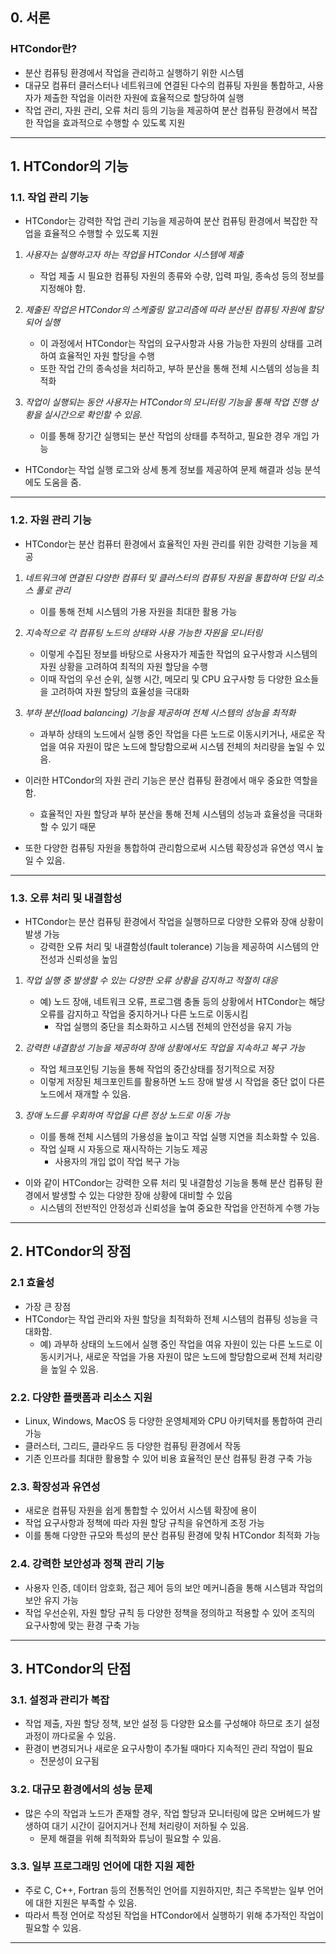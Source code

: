 ## 0. 서론
### HTCondor란?
- 분산 컴퓨팅 환경에서 작업을 관리하고 실행하기 위한 시스템
- 대규모 컴퓨터 클러스터나 네트워크에 연결된 다수의 컴퓨팅 자원을 통합하고, 사용자가 제출한 작업을 이러한 자원에 효율적으로 할당하여 실행
- 작업 관리, 자원 관리, 오류 처리 등의 기능을 제공하여 분산 컴퓨팅 환경에서 복잡한 작업을 효과적으로 수행할 수 있도록 지원

---
## 1. HTCondor의 기능
### 1.1. 작업 관리 기능
- HTCondor는 강력한 작업 관리 기능을 제공하여 분산 컴퓨팅 환경에서 복잡한 작업을 효율적으 수행할 수 있도록 지원

1. *사용자는 실행하고자 하는 작업을 HTCondor 시스템에 제출*
	- 작업 제출 시 필요한 컴퓨팅 자원의 종류와 수량, 입력 파일, 종속성 등의 정보를 지정해야 함.

2. *제출된 작업은 HTCondor의 스케줄링 알고리즘에 따라 분산된 컴퓨팅 자원에 할당되어 실행*
	- 이 과정에서 HTCondor는 작업의 요구사항과 사용 가능한 자원의 상태를 고려하여 효율적인 자원 할당을 수행
	- 또한 작업 간의 종속성을 처리하고, 부하 분산을 통해 전체 시스템의 성능을 최적화

3. *작업이 실행되는 동안 사용자는 HTCondor의 모니터링 기능을 통해 작업 진행 상황을 실시간으로 확인할 수 있음.*
	- 이를 통해 장기간 실행되는 분산 작업의 상태를 추적하고, 필요한 경우 개입 가능

- HTCondor는 작업 실행 로그와 상세 통계 정보를 제공하여 문제 해결과 성능 분석에도 도움을 줌.

---
### 1.2. 자원 관리 기능
- HTCondor는 분산 컴퓨터 환경에서 효율적인 자원 관리를 위한 강력한 기능을 제공

1. *네트워크에 연결된 다양한 컴퓨터 및 클러스터의 컴퓨팅 자원을 통합하여 단일 리소스 풀로 관리*
	- 이를 통해 전체 시스템의 가용 자원을 최대한 활용 가능

2. *지속적으로 각 컴퓨팅 노드의 상태와 사용 가능한 자원을 모니터링*
	- 이렇게 수집된 정보를 바탕으로 사용자가 제출한 작업의 요구사항과 시스템의 자원 상황을 고려하여 최적의 자원 할당을 수행
	- 이때 작업의 우선 순위, 실행 시간, 메모리 및 CPU 요구사항 등 다양한 요소들을 고려하여 자원 할당의 효율성을 극대화

3. *부하 분산(load balancing) 기능을 제공하여 전체 시스템의 성능을 최적화*
	- 과부하 상태의 노드에서 실행 중인 작업을 다른 노드로 이동시키거나, 새로운 작업을 여유 자원이 많은 노드에 할당함으로써 시스템 전체의 처리량을 높일 수 있음.

- 이러한 HTCondor의 자원 관리 기능은 분산 컴퓨팅 환경에서 매우 중요한 역할을 함.
	- 효율적인 자원 할당과 부하 분산을 통해 전체 시스템의 성능과 효율성을 극대화할 수 있기 때문
	
- 또한 다양한 컴퓨팅 자원을 통합하여 관리함으로써 시스템 확장성과 유연성 역시 높일 수 있음.

---
### 1.3. 오류 처리 및 내결함성
- HTCondor는 분산 컴퓨팅 환경에서 작업을 실행하므로 다양한 오류와 장애 상황이 발생 가능
	- 강력한 오류 처리 및 내결함성(fault tolerance) 기능을 제공하여 시스템의 안전성과 신뢰성을 높임

1. *작업 실행 중 발생할 수 있는 다양한 오류 상황을 감지하고 적절히 대응*
	- 예) 노드 장애, 네트워크 오류, 프로그램 충돌 등의 상황에서 HTCondor는 해당 오류를 감지하고 작업을 중지하거나 다른 노드로 이동시킴
		- 작업 실행의 중단을 최소화하고 시스템 전체의 안전성을 유지 가능

2. *강력한 내결함성 기능을 제공하여 장애 상황에서도 작업을 지속하고 복구 가능*
	- 작업 체크포인팅 기능을 통해 작업의 중간상태를 정기적으로 저장
	- 이렇게 저장된 체크포인트를 활용하면 노드 장애 발생 시 작업을 중단 없이 다른 노드에서 재개할 수 있음.

3. *장애 노드를 우회하여 작업을 다른 정상 노드로 이동 가능*
	- 이를 통해 전체 시스템의 가용성을 높이고 작업 실행 지연을 최소화할 수 있음.
	- 작업 실패 시 자동으로 재시작하는 기능도 제공
		- 사용자의 개입 없이 작업 복구 가능

- 이와 같이 HTCondor는 강력한 오류 처리 및 내결함성 기능을 통해 분산 컴퓨팅 환경에서 발생할 수 있는 다양한 장애 상황에 대비할 수 있음
	- 시스템의 전반적인 안정성과 신뢰성을 높여 중요한 작업을 안전하게 수행 가능

---
## 2. HTCondor의 장점
### 2.1 효율성
- 가장 큰 장점
- HTCondor는 작업 관리와 자원 할당을 최적화하 전체 시스템의 컴퓨팅 성능을 극대화함.
	- 예) 과부하 상태의 노드에서 실행 중인 작업을 여유 자원이 있는 다른 노드로 이동시키거나, 새로운 작업을 가용 자원이 많은 노드에 할당함으로써 전체 처리량을 높일 수 있음.

### 2.2. 다양한 플랫폼과 리소스 지원
- Linux, Windows, MacOS 등 다양한 운영체제와 CPU 아키텍처를 통합하여 관리 가능
- 클러스터, 그리드, 클라우드 등 다양한 컴퓨팅 환경에서 작동
- 기존 인프라를 최대한 활용할 수 있어 비용 효율적인 분산 컴퓨팅 환경 구축 가능

### 2.3. 확장성과 유연성
- 새로운 컴퓨팅 자원을 쉽게 통합할 수 있어서 시스템 확장에 용이
- 작업 요구사항과 정책에 따라 자원 할당 규칙을 유연하게 조정 가능
- 이를 통해 다양한 규모와 특성의 분산 컴퓨팅 환경에 맞춰 HTCondor 최적화 가능

### 2.4. 강력한 보안성과 정책 관리 기능
- 사용자 인증, 데이터 암호화, 접근 제어 등의 보안 메커니즘을 통해 시스템과 작업의 보안 유지 가능
- 작업 우선순위, 자원 할당 규칙 등 다양한 정책을 정의하고 적용할 수 있어 조직의 요구사항에 맞는 환경 구축 가능

---
## 3. HTCondor의 단점
### 3.1. 설정과 관리가 복잡
- 작업 제출, 자원 할당 정책, 보안 설정 등 다양한 요소를 구성해야 하므로 초기 설정 과정이 까다로울 수 있음.
- 환경이 변경되거나 새로운 요구사항이 추가될 때마다 지속적인 관리 작업이 필요
	- 전문성이 요구됨

### 3.2. 대규모 환경에서의 성능 문제
- 많은 수의 작업과 노드가 존재할 경우, 작업 할당과 모니터링에 많은 오버헤드가 발생하여 대기 시간이 길어지거나 전체 처리량이 저하될 수 있음.
	- 문제 해결을 위해 최적화와 튜닝이 필요할 수 있음.

### 3.3. 일부 프로그래밍 언어에 대한 지원 제한
- 주로 C, C++, Fortran 등의 전통적인 언어를 지원하지만, 최근 주목받는 일부 언어에 대한 지원은 부족할 수 있음.
- 따라서 특정 언어로 작성된 작업을 HTCondor에서 실행하기 위해 추가적인 작업이 필요할 수 있음.

---

